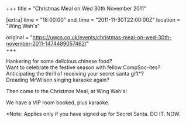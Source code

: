 +++
title = "Christmas Meal on Wed 30th November 2011"

[extra]
time = "18:00:00"
end_time = "2011-11-30T22:00:00Z"
location = "Wing Wah's"

original = "https://uwcs.co.uk/events/christmas-meal-on-wed-30th-november-2011-1474489057462/"    
+++

Hankering for some delicious chinese food?  
Want to celebrate the festive season with fellow CompSoc-ites?  
Anticipating the thrill of receiving your secret santa gift\*?  
Dreading MrWilson singing karaoke again?

Then come to the Christmas Meal, at Wing Wah's\!

We have a VIP room booked, plus karaoke.

\*Note: Applies only if you have signed up for Secret Santa. DO IT. NOW.

